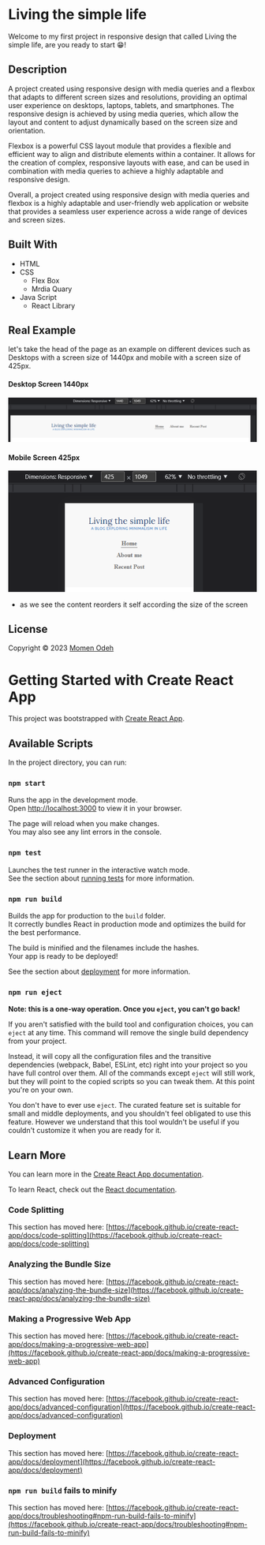 # Living the simple life
Welcome to my first project in responsive design that called Living the simple life, are you ready to start 😁!

## Description
A project created using responsive design with media queries and a flexbox that adapts to different screen sizes and resolutions, providing an optimal user experience on desktops, laptops, tablets, and smartphones. The responsive design is achieved by using media queries, which allow the layout and content to adjust dynamically based on the screen size and orientation.

Flexbox is a powerful CSS layout module that provides a flexible and efficient way to align and distribute elements within a container. It allows for the creation of complex, responsive layouts with ease, and can be used in combination with media queries to achieve a highly adaptable and responsive design.

Overall, a project created using responsive design with media queries and flexbox is a highly adaptable and user-friendly web application or website that provides a seamless user experience across a wide range of devices and screen sizes.

## Built With
* HTML
* CSS
  * Flex Box
  * Mrdia Quary
* Java Script
  * React Library

## Real Example
let's take the head of the page as an example on different devices such as Desktops with a screen size of 1440px and mobile with a screen size of 425px.

#### Desktop Screen 1440px
![dczx](https://github.com/Momen-Odeh/Responsitive-Design-Living-the-simple-life/blob/main/RM%20images/Desktop_screen.png)

#### Mobile Screen 425px
![dczx](https://github.com/Momen-Odeh/Responsitive-Design-Living-the-simple-life/blob/main/RM%20images/mobile_screen.png)

* as we see the content reorders it self according the size of the screen 
## License
Copyright © 2023 [Momen Odeh](https://github.com/Momen-Odeh)<br />

# Getting Started with Create React App

This project was bootstrapped with [Create React App](https://github.com/facebook/create-react-app).

## Available Scripts

In the project directory, you can run:

### `npm start`

Runs the app in the development mode.\
Open [http://localhost:3000](http://localhost:3000) to view it in your browser.

The page will reload when you make changes.\
You may also see any lint errors in the console.

### `npm test`

Launches the test runner in the interactive watch mode.\
See the section about [running tests](https://facebook.github.io/create-react-app/docs/running-tests) for more information.

### `npm run build`

Builds the app for production to the `build` folder.\
It correctly bundles React in production mode and optimizes the build for the best performance.

The build is minified and the filenames include the hashes.\
Your app is ready to be deployed!

See the section about [deployment](https://facebook.github.io/create-react-app/docs/deployment) for more information.

### `npm run eject`

**Note: this is a one-way operation. Once you `eject`, you can't go back!**

If you aren't satisfied with the build tool and configuration choices, you can `eject` at any time. This command will remove the single build dependency from your project.

Instead, it will copy all the configuration files and the transitive dependencies (webpack, Babel, ESLint, etc) right into your project so you have full control over them. All of the commands except `eject` will still work, but they will point to the copied scripts so you can tweak them. At this point you're on your own.

You don't have to ever use `eject`. The curated feature set is suitable for small and middle deployments, and you shouldn't feel obligated to use this feature. However we understand that this tool wouldn't be useful if you couldn't customize it when you are ready for it.

## Learn More

You can learn more in the [Create React App documentation](https://facebook.github.io/create-react-app/docs/getting-started).

To learn React, check out the [React documentation](https://reactjs.org/).

### Code Splitting

This section has moved here: [https://facebook.github.io/create-react-app/docs/code-splitting](https://facebook.github.io/create-react-app/docs/code-splitting)

### Analyzing the Bundle Size

This section has moved here: [https://facebook.github.io/create-react-app/docs/analyzing-the-bundle-size](https://facebook.github.io/create-react-app/docs/analyzing-the-bundle-size)

### Making a Progressive Web App

This section has moved here: [https://facebook.github.io/create-react-app/docs/making-a-progressive-web-app](https://facebook.github.io/create-react-app/docs/making-a-progressive-web-app)

### Advanced Configuration

This section has moved here: [https://facebook.github.io/create-react-app/docs/advanced-configuration](https://facebook.github.io/create-react-app/docs/advanced-configuration)

### Deployment

This section has moved here: [https://facebook.github.io/create-react-app/docs/deployment](https://facebook.github.io/create-react-app/docs/deployment)

### `npm run build` fails to minify

This section has moved here: [https://facebook.github.io/create-react-app/docs/troubleshooting#npm-run-build-fails-to-minify](https://facebook.github.io/create-react-app/docs/troubleshooting#npm-run-build-fails-to-minify)
